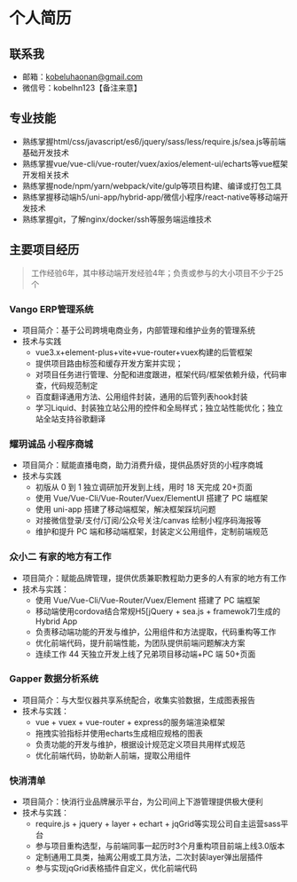 # 个人简历

## 联系我

- 邮箱：kobeluhaonan@gmail.com
- 微信号：kobelhn123【备注来意】
## 专业技能

- 熟练掌握html/css/javascript/es6/jquery/sass/less/require.js/sea.js等前端基础开发技术
- 熟练掌握vue/vue-cli/vue-router/vuex/axios/element-ui/echarts等vue框架开发相关技术
- 熟练掌握node/npm/yarn/webpack/vite/gulp等项目构建、编译或打包工具
- 熟练掌握移动端h5/uni-app/hybrid-app/微信小程序/react-native等移动端开发技术
- 熟练掌握git，了解nginx/docker/ssh等服务端运维技术

## 主要项目经历
> 工作经验6年，其中移动端开发经验4年；负责或参与的大小项目不少于25个

### Vango ERP管理系统

- 项目简介：基于公司跨境电商业务，内部管理和维护业务的管理系统
- 技术与实践
  - vue3.x+element-plus+vite+vue-router+vuex构建的后管框架
  - 提供项目路由标签和缓存开发方案并实现；
  - 对项目任务进行管理、分配和进度跟进，框架代码/框架依赖升级，代码审查，代码规范制定
  - 百度翻译通用方法、公用组件封装，通用的后管列表hook封装
  - 学习Liquid、封装独立站公用的控件和全局样式；独立站性能优化；独立站全站支持谷歌翻译

### 耀玥诚品 小程序商城

- 项目简介：赋能直播电商，助力消费升级，提供品质好货的小程序商城
- 技术与实践
  - 初版从 0 到 1 独立调研加开发到上线，用时 18 天完成 20+页面
  - 使用 Vue/Vue-Cli/Vue-Router/Vuex/ElementUI 搭建了 PC 端框架
  - 使用 uni-app 搭建了移动端框架，解决框架踩坑问题
  - 对接微信登录/支付/订阅/公众号关注/canvas 绘制小程序码海报等
  - 维护和提升 PC 端和移动端框架，封装定义公用组件，定制前端规范

### 众小二 有家的地方有工作

- 项目简介：赋能品牌管理，提供优质兼职教程助力更多的人有家的地方有工作
- 技术与实践：
  - 使用 Vue/Vue-Cli/Vue-Router/Vuex/Element 搭建了 PC 端框架
  - 移动端使用cordova结合常规H5[jQuery + sea.js + framewok7]生成的Hybrid App
  - 负责移动端功能的开发与维护，公用组件和方法提取，代码重构等工作
  - 优化前端代码，提升前端性能，为团队提供前端问题解决方案
  - 连续工作 44 天独立开发上线了兄弟项目移动端+PC 端 50+页面

### Gapper 数据分析系统

- 项目简介：与大型仪器共享系统配合，收集实验数据，生成图表报告
- 技术与实践：
  - vue + vuex + vue-router + express的服务端渲染框架
  - 拖拽实验指标并使用echarts生成相应规格的图表
  - 负责功能的开发与维护，根据设计规范定义项目共用样式规范
  - 优化前端代码，协助新人前端，提取公用组件

### 快消清单

- 项目简介：快消行业品牌展示平台，为公司间上下游管理提供极大便利
- 技术与实践：
  - require.js + jquery + layer + echart + jqGrid等实现公司自主运营sass平台
  - 参与项目重构选型，与前端同事一起历时3个月重构项目前端上线3.0版本
  - 定制通用工具类，抽离公用或工具方法，二次封装layer弹出层插件
  - 参与实现jqGrid表格插件自定义，优化前端代码
